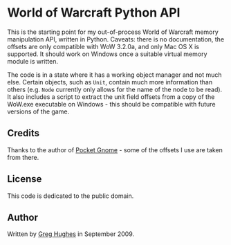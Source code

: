# World of Warcraft Python API

This is the starting point for my out-of-process World of Warcraft memory manipulation API, written in Python. Caveats: there is no documentation, the offsets are only compatible with WoW 3.2.0a, and only Mac OS X is supported. It should work on Windows once a suitable virtual memory module is written.

The code is in a state where it has a working object manager and not much else. Certain objects, such as `Unit`, contain much more information than others (e.g. `Node` currently only allows for the name of the node to be read). It also includes a script to extract the unit field offsets from a copy of the WoW.exe executable on Windows - this should be compatible with future versions of the game.

## Credits

Thanks to the author of [Pocket Gnome](http://pg.savorydeviate.com/) - some of the offsets I use are taken from there.

## License

This code is dedicated to the public domain.

## Author

Written by [Greg Hughes](http://ghughes.com/) in September 2009.